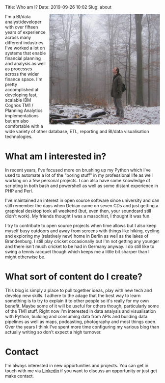 Title: Who am I?
Date: 2019-09-26 10:02
Slug: about

<img style="padding-left: 10px; padding-bottom: 10px; float: right;" src="/images/me_staring_into_the_trees.jpg">

I'm a BI/data analyst/developer with over fifteen years of experience across many different industries. I've  worked a lot on systems that enable financial planning and analysis as well as processes across the wider finance space. I'm pretty accomplished at developing fast, scalable IBM Cognos TM1 / Planning Analytics implementations but am also comfortable with a wide variety of other database, ETL, reporting and BI/data visualisation technologies.

# What am I interested in?

In recent years, I've focused more on brushing up my Python which I've used to automate a lot of the "boring stuff" in my professional life as well working on a few personal projects. I can also have some knowledge of scripting in both bash and powershell as well as some distant experience in PHP and Perl. 

I've maintained an interest in open source software since university and can still remember the days when Debian came on seven CDs and just getting a graphical desktop took all weekend (but, even then, your soundcard still didn't work). My friends thought I was a masochist, I thought it was fun. 

I try to contribute to open source projects when time allows but I also keep myself busy outdoors and away from screens with things like hiking, cycling and exploring my (relatively new) home in Berlin as well as the lakes of Brandenburg. I still play cricket occasionally but I'm not getting any younger and there isn't much cricket to be had in Germany anyway. I do still like to swing a tennis racquet though which keeps me a little bit sharper than I might otherwise be. 
 
# What sort of content do I create?

This blog is simply a place to pull together ideas, play with new tech and develop new skills. I adhere to the adage that the best way to learn something is to try to explain it to other people so it's really for my own benefit. Maybe some of it will be useful for others though, particularly some of the TM1 stuff. Right now I'm interested in data analysis and visualisation with Python, building and consuming data from APIs and building data pipelines as well as maps, podcasting, photography and most things open. Over the years I think I've spent more time configuring my various blog than actually writing so don't expect a high turnover.

# Contact

I'm always interested in new opportunities and projects. You can get in touch with me via [Linkedin](https://www.linkedin.com/in/alexander-sutcliffe-b56921166/) if you want to discuss an opportunity or just get make contact.

